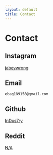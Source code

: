 ```yaml
---
layout: default
title: Contact
---
```

# Contact

## Instagram

[jabeywrong](www.instagram.com/jabeywrong)

## Email

`ebag189158@gmail.com`

## Github

[InDus7ry](https://github.com/InDus7ry)

## Reddit

[N/A](#)
